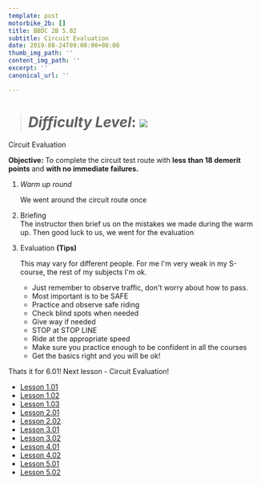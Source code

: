 ```yaml
---
template: post
motorbike_2b: []
title: BBDC 2B 5.02
subtitle: Circuit Evaluation
date: 2019-08-24T09:00:00+08:00
thumb_img_path: ''
content_img_path: ''
excerpt: ''
canonical_url: ''

---
```

> # **_Difficulty Level_**: ![](/images/ok-la.png)

Circuit Evaluation

**Objective:** To complete the circuit test route with **less than 18 demerit points** and **with no immediate failures.**

1. _Warm up round_

   We went around the circuit route once
2. Briefing  
   The instructor then brief us on the mistakes we made during the warm up. Then good luck to us, we went for the evaluation
3. Evaluation **(Tips)**

   This may vary for different people. For me I'm very weak in my S-course, the rest of my subjects I'm ok.
   * Just remember to observe traffic, don't worry about how to pass.
   * Most important is to be SAFE
   * Practice and observe safe riding
   * Check blind spots when needed
   * Give way if needed
   * STOP at STOP LINE
   * Ride at the appropriate speed 
   * Make sure you practice enough to be confident in all the courses
   * Get the basics right and you will be ok!

Thats it for 6.01! Next lesson - Circuit Evaluation!

* [Lesson 1.01](https://gatsbygg.netlify.app/posts/BBDC_2B_1.01/)
* [Lesson 1.02](https://gatsbygg.netlify.app/posts/subject-1-02/)
* [Lesson 1.03](https://gatsbygg.netlify.app/posts/subject-1-03/)
* [Lesson 2.01](https://gatsbygg.netlify.app/posts/2-01/)
* [Lesson 2.02](https://gatsbygg.netlify.app/posts/2b-2-02/)
* [Lesson 3.01](https://gatsbygg.netlify.app/posts/2b-3-01/)
* [Lesson 3.02](https://gatsbygg.netlify.app/posts/2b-3-02/)
* [Lesson 4.01](https://gatsbygg.netlify.app/posts/2b-4-01/)
* [Lesson 4.02](https://gatsbygg.netlify.app/posts/2b-4-02/)
* [Lesson 5.01](https://gatsbygg.netlify.app/posts/2b-5-01/)
* [Lesson 5.02](https://gatsbygg.netlify.app/posts/2b-5-02/)